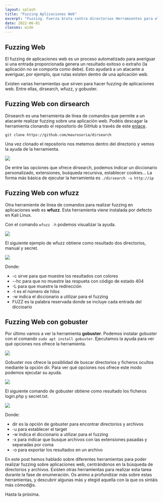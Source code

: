```yaml
---
layout: splash
title: "Fuzzing Aplicaciones Web"
excerpt: "Fuzzing. Fuerza bruta contra directorios Herramientos para el descubrimiento de rutas en aplicaciones web" 
date: 2022-06-01
classes: wide
---
```


## Fuzzing Web

El fuzzing de aplicaciones web es un proceso automatizado para averiguar si una entrada proporcionada genera un resultado exitoso o extraño (la aplicación no se comporta
como debe). Esto ayudará a un atacante a averiguar, por ejemplo, que rutas existen dentro de una aplicación web.

Existen varias herramientas que sirven para hacer fuzzing de aplicaciones web. Entre ellas, dirsearch, wfuzz, y gobuster.

## Fuzzing Web con dirsearch

Dirsearch es una herramienta de línea de comandos que permite a un atacante realizar fuzzing sobre una aplicación web. Podéis descagar la herramienta clonando el repositorio de GitHub a través
de este [enlace](https://github.com/maurosoria/dirsearch).

```git clone https://github.com/maurosoria/dirsearch```

Una vez clonado el repositorio nos metemos dentro del directorio y vemos la ayuda de la herramienta.

<img src="../assets/images/dirsearch/ayuda.png">

De entre las opciones que ofrece dirsearch, podemos indicar un diccionario personalizado, extensiones, buśqueda recursiva, establecer cookies...
La forma más básica de ejecutar la herramienta es ```./dirsearch -u http://ip ```

## Fuzzing Web con wfuzz

Otra herramiente de línea de comandos para realizar fuzzing en aplicaciones web es <strong>wfuzz</strong>. Esta herramienta viene instalada por defecto
en Kali Linux.

Con el comando ```wfuzz -h``` podemos visualizar la ayuda.

<img src="../assets/images/dirsearch/wfuzz.png">  

El siguiente ejemplo de wfuzz obtiene como resultado dos directorios, manual y secret.

<img src="../assets/images/dirsearch/wfuzz2.png">

Donde:

- -c sirve para que muestre los resultados con colores
- --hc para que no muestre las respueta con código de estado 404
- -L para que muestre la redirección
- -t es el número de hilos
- -w indica el diccionario a utilizar para el fuzzing
- FUZZ es la palabra reservada donde se incluye cada entrada del diccioario

## Fuzzing Web con gobuster

Por último vamos a ver la herramienta <strong>gobuster</strong>. Podemos instalar gobuster con el comando ```sudo apt install gobuster```. Ejecutamos la ayuda para ver qué opciones
nos ofrece la herramienta.

<img src="../assets/images/dirsearch/gobuster.png">

Gobuster nos ofrece la posiblidad de buscar directorios y ficheros ocultos mediante la opción dir. Para ver qué opciones nos ofrece este modo podemos ejecutar su ayuda.

<img src="../assets/images/dirsearch/gobuster3.png">

El siguiente comando de gobuster obtiene como resultado los ficheros login.php y secret.txt.

<img src="../assets/images/dirsearch/gobuster2.png">

Donde:

- dir es la opción de gobuster para encontrar directorios y archivos
- -u para establecer el target
- -w indica el diccionario a utilizar para el fuzzing
- -x para indicar que busque archivos con las extensiones pasadas y separadas por coma
- -o para exportar los resultados en un archivo
 
En este post hemos hablado sobre diferentes herramientas para poder realizar fuzzing sobre aplicaciones web, centrándonos en la búsqueda de directorios y archivos. Existen otras herramientas
para realizar esta tarea durante la fase de enumeración. Os animo a profundizar más sobre estas herramientas, y descubrir algunas más y elegid aquella con la que os sintáis más cómod@s.

Hasta la próxima.





